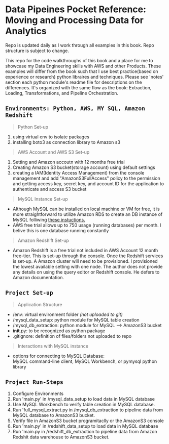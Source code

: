# Data Pipeines Pocket Reference: Moving and Processing Data for Analytics  
Repo is updated daily as I work through all examples in this book. Repo structure is subject to change. 

This repo for the code walkthroughs of this book and a place for me to showcase my Data Engineering skills with AWS and other Products. These examples will differ from the book such that I use best practice(based on experience or research) python libraires and techniques. Please see 'notes' section each python module's readme file for descriptions on the differences. It's organized with the same flow as the book: Extraction, Loading, Transformations, and Pipeline Orchestration. 

## `Environments: Python, AWS, MY SQL, Amazon Redshift`

> Python Set-up

1. using virtual env to isolate packages  
1. installing boto3 as connection library to Amazon s3  

> AWS Account and AWS S3 Set-up  

1. Setting and Amazon accoutn with 12 months free trial
1. Creating Amazon S3 bucket(storage account) using default settings
1. creating a IAM(Identity Access Management) from the console management and add "AmazonS3FullAccess" policy to the permission and getting access key, secret key, and account ID for the application to authenticate and access S3 bucket

> MySQL Instance Set-up  

- Although MySQL can be installed on local machine or VM for free, it is more straightforward to utilize Amazon RDS to create an DB instance of MySQL folliwing  <a href="https://aws.amazon.com/getting-started/hands-on/create-mysql-db/" target="_blank">these instuctions.</a>
- AWS free trial allows up to 750 usage (running databases) per month. I belive this is one database running constantly

> Amazon Redshift Set-up
- Amazon Redshift is a free trial not included in AWS Account 12 month free-tier. This is set-up through the console. Once the Redshift services is set-up. A Amazon cluster will need to be provisioned. I provisioned the lowest available setting with one node. The author does not provide any details on using the query editor or Redshift console. He defers to Amazon documentation.

## `Project Set-up`  

>Application Structure  
- /env: virtual environment folder *(not uploaded to git)*  
- /mysql_data_setup: python module for MySQL table creation  
- /mysql_db_extraction: python module for MySQL --> AmazonS3 bucket
- __init__.py: to be recognized as python package
- .gitignore: definition of files/folders not uploaded to repo

> Interactions with MySQL instance  

- options for connecting to MySQL Database:  
MySQL command-line client, MySQL Workbench, or pymysql python library

## `Project Run-Steps`  
1. Configure Environments
1. Run 'main.py' in /mysql_data_setup to load data in MySQL database
1. Use MySQL Workbench to verify table creation in MySQL database.
1. Run 'full_mysql_extract.py in /mysql_db_extraction to pipeline data from MySQL database to AmazonS3 bucket.
1. Verify file in AmazonS3 bucket programitaclly or the AmazonS3 console
1. Run 'main.py' in /redshift_data_setup to load data in MySQL database
1. Run 'main.py in /redshift_db_extraction to pipeline data from Amazon Redshit data warehouse to AmazonS3 bucket. 

